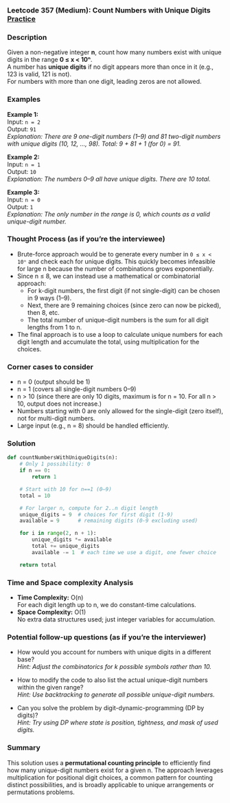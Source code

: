 ### Leetcode 357 (Medium): Count Numbers with Unique Digits [Practice](https://leetcode.com/problems/count-numbers-with-unique-digits)

### Description  
Given a non-negative integer **n**, count how many numbers exist with unique digits in the range **0 ≤ x < 10ⁿ**.  
A number has **unique digits** if no digit appears more than once in it (e.g., 123 is valid, 121 is not).  
For numbers with more than one digit, leading zeros are not allowed.  

### Examples  

**Example 1:**  
Input: `n = 2`  
Output: `91`  
*Explanation: There are 9 one-digit numbers (1–9) and 81 two-digit numbers with unique digits (10, 12, ..., 98). Total: 9 + 81 + 1 (for 0) = 91.*

**Example 2:**  
Input: `n = 1`  
Output: `10`  
*Explanation: The numbers 0–9 all have unique digits. There are 10 total.*

**Example 3:**  
Input: `n = 0`  
Output: `1`  
*Explanation: The only number in the range is 0, which counts as a valid unique-digit number.*

### Thought Process (as if you’re the interviewee)  

- Brute-force approach would be to generate every number in `0 ≤ x < 10ⁿ` and check each for unique digits. This quickly becomes infeasible for large n because the number of combinations grows exponentially.
- Since n ≤ 8, we can instead use a mathematical or combinatorial approach:
    - For k-digit numbers, the first digit (if not single-digit) can be chosen in 9 ways (1–9).
    - Next, there are 9 remaining choices (since zero can now be picked), then 8, etc.
    - The total number of unique-digit numbers is the sum for all digit lengths from 1 to n.
- The final approach is to use a loop to calculate unique numbers for each digit length and accumulate the total, using multiplication for the choices.

### Corner cases to consider  
- n = 0 (output should be 1)
- n = 1 (covers all single-digit numbers 0–9)
- n > 10 (since there are only 10 digits, maximum is for n = 10. For all n > 10, output does not increase.)
- Numbers starting with 0 are only allowed for the single-digit (zero itself), not for multi-digit numbers.
- Large input (e.g., n = 8) should be handled efficiently.

### Solution

```python
def countNumbersWithUniqueDigits(n):
    # Only 1 possibility: 0
    if n == 0:
        return 1

    # Start with 10 for n==1 (0–9)
    total = 10

    # For larger n, compute for 2..n digit length
    unique_digits = 9  # choices for first digit (1-9)
    available = 9      # remaining digits (0-9 excluding used)

    for i in range(2, n + 1):
        unique_digits *= available
        total += unique_digits
        available -= 1  # each time we use a digit, one fewer choice

    return total
```

### Time and Space complexity Analysis  

- **Time Complexity:** O(n)  
    For each digit length up to n, we do constant-time calculations.
- **Space Complexity:** O(1)  
    No extra data structures used; just integer variables for accumulation.

### Potential follow-up questions (as if you’re the interviewer)  

- How would you account for numbers with unique digits in a different base?  
  *Hint: Adjust the combinatorics for k possible symbols rather than 10.*

- How to modify the code to also list the actual unique-digit numbers within the given range?  
  *Hint: Use backtracking to generate all possible unique-digit numbers.*

- Can you solve the problem by digit-dynamic-programming (DP by digits)?  
  *Hint: Try using DP where state is position, tightness, and mask of used digits.*

### Summary
This solution uses a **permutational counting principle** to efficiently find how many unique-digit numbers exist for a given n. The approach leverages multiplication for positional digit choices, a common pattern for counting distinct possibilities, and is broadly applicable to unique arrangements or permutations problems.